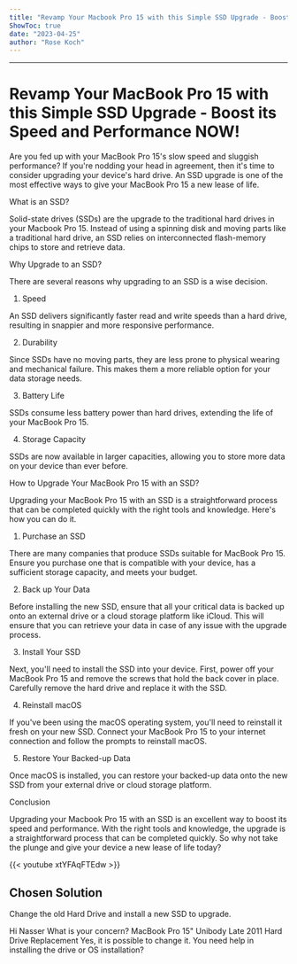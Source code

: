 ```yaml
---
title: "Revamp Your Macbook Pro 15 with this Simple SSD Upgrade - Boost its Speed and Performance NOW!"
ShowToc: true 
date: "2023-04-25"
author: "Rose Koch"
---
```

*****
# Revamp Your MacBook Pro 15 with this Simple SSD Upgrade - Boost its Speed and Performance NOW!

Are you fed up with your MacBook Pro 15's slow speed and sluggish performance? If you're nodding your head in agreement, then it's time to consider upgrading your device's hard drive. An SSD upgrade is one of the most effective ways to give your MacBook Pro 15 a new lease of life.

What is an SSD?

Solid-state drives (SSDs) are the upgrade to the traditional hard drives in your Macbook Pro 15. Instead of using a spinning disk and moving parts like a traditional hard drive, an SSD relies on interconnected flash-memory chips to store and retrieve data.

Why Upgrade to an SSD?

There are several reasons why upgrading to an SSD is a wise decision.

1. Speed

An SSD delivers significantly faster read and write speeds than a hard drive, resulting in snappier and more responsive performance.

2. Durability

Since SSDs have no moving parts, they are less prone to physical wearing and mechanical failure. This makes them a more reliable option for your data storage needs.

3. Battery Life

SSDs consume less battery power than hard drives, extending the life of your MacBook Pro 15.

4. Storage Capacity

SSDs are now available in larger capacities, allowing you to store more data on your device than ever before.

How to Upgrade Your MacBook Pro 15 with an SSD?

Upgrading your MacBook Pro 15 with an SSD is a straightforward process that can be completed quickly with the right tools and knowledge. Here's how you can do it.

1. Purchase an SSD

There are many companies that produce SSDs suitable for MacBook Pro 15. Ensure you purchase one that is compatible with your device, has a sufficient storage capacity, and meets your budget.

2. Back up Your Data

Before installing the new SSD, ensure that all your critical data is backed up onto an external drive or a cloud storage platform like iCloud. This will ensure that you can retrieve your data in case of any issue with the upgrade process.

3. Install Your SSD

Next, you'll need to install the SSD into your device. First, power off your MacBook Pro 15 and remove the screws that hold the back cover in place. Carefully remove the hard drive and replace it with the SSD.

4. Reinstall macOS

If you've been using the macOS operating system, you'll need to reinstall it fresh on your new SSD. Connect your MacBook Pro 15 to your internet connection and follow the prompts to reinstall macOS.

5. Restore Your Backed-up Data

Once macOS is installed, you can restore your backed-up data onto the new SSD from your external drive or cloud storage platform.

Conclusion

Upgrading your Macbook Pro 15 with an SSD is an excellent way to boost its speed and performance. With the right tools and knowledge, the upgrade is a straightforward process that can be completed quickly. So why not take the plunge and give your device a new lease of life today?

{{< youtube xtYFAqFTEdw >}} 



## Chosen Solution
 Change the old Hard Drive and install a new SSD to upgrade.

 Hi Nasser
What is your concern?
MacBook Pro 15" Unibody Late 2011 Hard Drive Replacement
Yes, it is possible to change it.
You need help in installing the drive  or OS installation?





